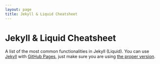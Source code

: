 ```yaml
---
layout: page
title: Jekyll & Liquid Cheatsheet
---
```

# Jekyll & Liquid Cheatsheet

A list of the most common functionalities in Jekyll (Liquid). You can use [Jekyll](http://jekyllrb.com/) with [GitHub Pages](https://pages.github.com/), just make sure you are using [the proper version](https://pages.github.com/versions/).
